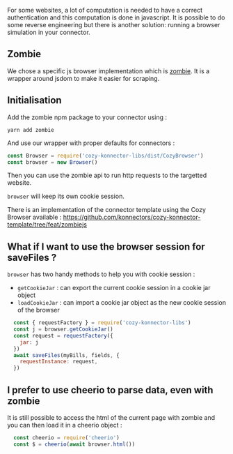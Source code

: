 For some websites, a lot of computation is needed to have a correct authentication and this
computation is done in javascript. It is possible to do some reverse engineering but there is
another solution: running a browser simulation in your connector.

## Zombie

We chose a specific js browser implementation which is [zombie](https://github.com/assaf/zombie).
It is a wrapper around jsdom to make it easier for scraping.

## Initialisation

Add the zombie npm package to your connector using :

```
yarn add zombie
```

And use our wrapper with proper defaults for connectors :

```js
const Browser = require('cozy-konnector-libs/dist/CozyBrowser')
const browser = new Browser()
```

Then you can use the zombie api to run http requests to the targetted website.

`browser` will keep its own cookie session.

There is an implementation of the connector template using the Cozy Browser available :
https://github.com/konnectors/cozy-konnector-template/tree/feat/zombiejs

## What if I want to use the browser session for saveFiles ?

`browser` has two handy methods to help you with cookie session :
  * `getCookieJar` : can export the current cookie session in a cookie jar object
  * `loadCookieJar` : can import a cookie jar object as the new cookie session of the browser


```js
  const { requestFactory } = require('cozy-konnector-libs')
  const j = browser.getCookieJar()
  const request = requestFactory({
    jar: j
  })
  await saveFiles(myBills, fields, {
    requestInstance: request,
  })
```

## I prefer to use cheerio to parse data, even with zombie

It is still possible to access the html of the current page with zombie and you can then load it in
a cheerio object :

```js
  const cheerio = require('cheerio')
  const $ = cheerio(await browser.html())
```
